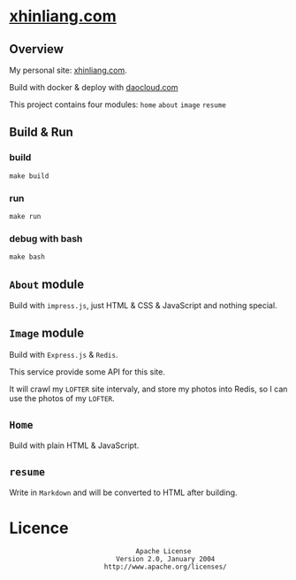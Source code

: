  # [xhinliang.com](https://xhinliang.com)

## Overview

My personal site: [xhinliang.com](https://xhinliang.com).

Build with docker & deploy with [daocloud.com](https://daocloud.io)

This project contains four modules: `home` `about` `image` `resume`

## Build & Run

### build
`make build`

### run
`make run`

### debug with bash
`make bash`

## `About` module

Build with `impress.js`, just HTML & CSS & JavaScript and nothing special.

## `Image` module

Build with `Express.js` & `Redis`.

This service provide some API for this site.

It will crawl my `LOFTER` site intervaly, and store my photos into Redis, so I can use the photos of my `LOFTER`.

## `Home`

Build with plain HTML & JavaScript.

## `resume`

Write in `Markdown` and will be converted to HTML after building.

# Licence

```
                                Apache License
                           Version 2.0, January 2004
                        http://www.apache.org/licenses/
```


